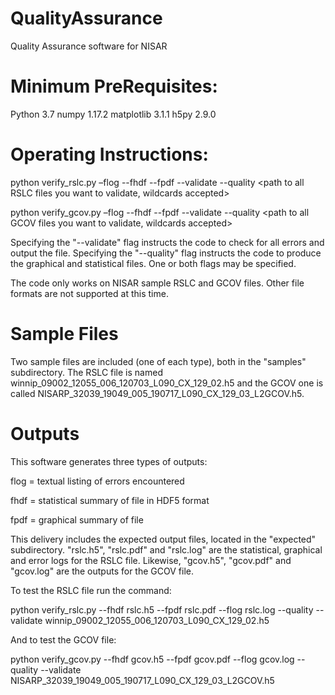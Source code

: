 # QualityAssurance
Quality Assurance software for NISAR
# Minimum PreRequisites:

Python 3.7
numpy 1.17.2
matplotlib 3.1.1
h5py 2.9.0

# Operating Instructions:

python verify_rslc.py –flog <textual log file of all errors encountered>
                       --fhdf <HDF5 file containing a statistical summary>
                       --fpdf <PDF file containing graphical summary> --validate --quality
                       <path to all RSLC files you want to validate, wildcards accepted>

python verify_gcov.py –flog <textual log file of all errors encountered>
                       --fhdf <HDF5 file containing a statistical summary>
                       --fpdf <PDF file containing graphical summary> --validate --quality
                       <path to all GCOV files you want to validate, wildcards accepted>

Specifying the "--validate" flag instructs the code to check for all errors and output the <flog> file.
Specifying the "--quality" flag instructs the code to produce the graphical <fpdf> and statistical <fhdf> files.
One or both flags may be specified.

The code only works on NISAR sample RSLC and GCOV files.  Other file formats are not supported at this time.

# Sample Files

Two sample files are included (one of each type), both in the "samples" subdirectory.
The RSLC file is named winnip_09002_12055_006_120703_L090_CX_129_02.h5 and the GCOV one is called
NISARP_32039_19049_005_190717_L090_CX_129_03_L2GCOV.h5.

# Outputs

This software generates three types of outputs:  

flog = textual listing of errors encountered

fhdf = statistical summary of file in HDF5 format

fpdf = graphical summary of file
  
This delivery includes the expected output files, located in the "expected" subdirectory.  "rslc.h5", "rslc.pdf" and "rslc.log" are the statistical, graphical and error logs for the RSLC file.  Likewise, "gcov.h5", "gcov.pdf" and "gcov.log" are the outputs for the GCOV file. 

To test the RSLC file run the command:

python verify_rslc.py --fhdf rslc.h5 --fpdf rslc.pdf --flog rslc.log --quality --validate winnip_09002_12055_006_120703_L090_CX_129_02.h5

And to test the GCOV file:

python verify_gcov.py --fhdf gcov.h5 --fpdf gcov.pdf --flog gcov.log --quality --validate NISARP_32039_19049_005_190717_L090_CX_129_03_L2GCOV.h5


